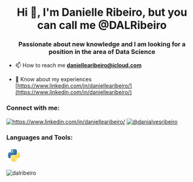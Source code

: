 <h1 align="center">Hi 👋, I'm Danielle Ribeiro, but you can call me @DALRibeiro</h1>
<h3 align="center">Passionate about new knowledge and I am looking for a position in the area of ​​Data Science</h3>

- 📫 How to reach me **daniellearibeiro@icloud.com**

- 📄 Know about my experiences [https://www.linkedin.com/in/daniellearibeiro/](https://www.linkedin.com/in/daniellearibeiro/)

<h3 align="left">Connect with me:</h3>
<p align="left">
<a href="https://linkedin.com/in/https://www.linkedin.com/in/daniellearibeiro/" target="blank"><img align="center" src="https://raw.githubusercontent.com/rahuldkjain/github-profile-readme-generator/master/src/images/icons/Social/linked-in-alt.svg" alt="https://www.linkedin.com/in/daniellearibeiro/" height="30" width="40" /></a>
<a href="https://instagram.com/@danialvesribeiro" target="blank"><img align="center" src="https://raw.githubusercontent.com/rahuldkjain/github-profile-readme-generator/master/src/images/icons/Social/instagram.svg" alt="@danialvesribeiro" height="30" width="40" /></a>
</p>

<h3 align="left">Languages and Tools:</h3>
<p align="left"> <a href="https://www.python.org" target="_blank" rel="noreferrer"> <img src="https://raw.githubusercontent.com/devicons/devicon/master/icons/python/python-original.svg" alt="python" width="40" height="40"/> </a> </p>

<p><img align="center" src="https://github-readme-stats.vercel.app/api/top-langs?username=dalribeiro&show_icons=true&locale=en&layout=compact" alt="dalribeiro" /></p>


<!---
- 👋 Hi, I’m @DALRibeiro
- 👀 I’m interested in ...
- 🌱 I’m currently learning ...
- 💞️ I’m looking to collaborate on ...
- 📫 How to reach me ...


DALRibeiro/DALRibeiro is a ✨ special ✨ repository because its `README.md` (this file) appears on your GitHub profile.
You can click the Preview link to take a look at your changes.
--->
